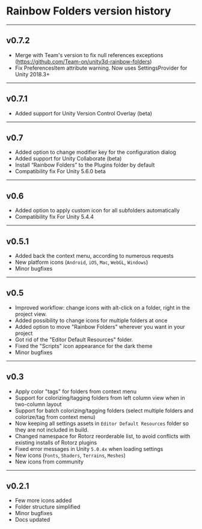 # Rainbow Folders version history

---

## v0.7.2

+ Merge with Team's version to fix null references exceptions (https://github.com/Team-on/unity3d-rainbow-folders)
+ Fix PreferencesItem attribute warning. Now uses SettingsProvider for Unity 2018.3+ 

---

## v0.7.1

+ Added support for Unity Version Control Overlay (beta)

---

## v0.7

+ Added option to change modifier key for the configuration dialog
+ Added support for Unity Collaborate (beta)
+ Install “Rainbow Folders” to the Plugins folder by default
+ Compatibility fix For Unity 5.6.0 beta

---

## v0.6

+ Added option to apply custom icon for all subfolders automatically
+ Compatibility fix For Unity 5.4.4

---

## v0.5.1

+ Added back the context menu, according to numerous requests
+ New platform icons (`Android`, `iOS`, `Mac`, `WebGL`, `Windows`)
+ Minor bugfixes

---

## v0.5

+ Improved workflow: change icons with alt-click on a folder, right in the project view.
+ Added possibility to change icons for multiple folders at once
+ Added option to move "Rainbow Folders" wherever you want in your project
+ Got rid of the "Editor Default Resources" folder.
+ Fixed the "Scripts" icon appearance for the dark theme
+ Minor bugfixes

---

## v0.3

+ Apply color "tags" for folders from context menu
+ Support for colorizing/tagging folders from left column view when in two-column layout
+ Support for batch colorizing/tagging folders (select multiple folders and colorize/tag from context menu)
+ Now keeping all settings assets in `Editor Default Resources` folder so they are not included in build.
+ Changed namespace for Rotorz reorderable list, to avoid conflicts with existing installs of Rotorz plugins
+ Fixed error messages in Unity `5.0.4x` when loading settings
+ New icons (`Fonts`, `Shaders`, `Terrains`, `Meshes`)
+ New icons from community

---

## v0.2.1

+ Few more icons added
+ Folder structure simplified
+ Minor bugfixes
+ Docs updated

